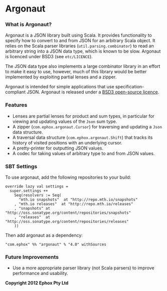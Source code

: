 # Argonaut

### What is Argonaut?

Argonaut is a JSON library built using Scala. It provides functionality to specify how to convert to and from JSON for an arbitrary Scala object. It relies on the Scala parser libraries (`util.parsing.combinator`) to read an arbitrary string into a JSON data type, which is known to be slow. Argonaut is licenced under BSD3 (see `etc/LICENCE`).

The JSON data type also implements a large combinator library in an effort to make it easy to use, however, much of this library would be better implemented by exploiting partial lenses and a zipper.

Argonaut is intended for simple applications that use specification-compliant JSON. Argonaut is released under a [BSD3 open-source licence](http://www.opensource.org/licenses/BSD-3-Clause).

### Features

* Lenses are partial lenses for product and sum types, in particular for viewing and updating values of the `Json` sum type.
* A zipper (`com.ephox.argonaut.Cursor`) for traversing and updating a `Json` data structure.
* A traversal data structure (`com.ephox.argonaut.Shift`) that tracks its history of visited positions with an underlying cursor.
* A pretty-printer for outputting JSON values.
* A codec for taking values of arbitrary type to and from JSON values.

### SBT Settings

To use argonaut, add the following repositories to your build:

    override lazy val settings =
      super.settings ++
        Seq(resolvers := Seq(
          "mth.io snapshots"  at "http://repo.mth.io/snapshots"
        , "mth.io releases"  at "http://repo.mth.io/releases"
        , "snapshots" at "http://oss.sonatype.org/content/repositories/snapshots"
        , "releases"  at "http://oss.sonatype.org/content/repositories/releases"
        ))

Then add argonaut as a dependency:

    "com.ephox" %% "argonaut" % "4.0" withSources

### Future Improvements

* Use a more appropriate parser library (not Scala parsers) to improve performance and usability.

**Copyright 2012 Ephox Pty Ltd**
